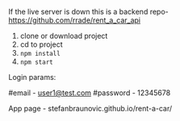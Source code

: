 
If the live server is down this is a backend repo- https://github.com/rrade/rent_a_car_api

1. clone or download project
2. cd to project
3. `npm install`
4. `npm start`

Login params: 

#email - user1@test.com
#password - 12345678

App page - stefanbraunovic.github.io/rent-a-car/


